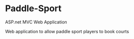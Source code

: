 # Paddle-Sport
ASP.net MVC Web Application

Web application to allow paddle sport players to book courts 
